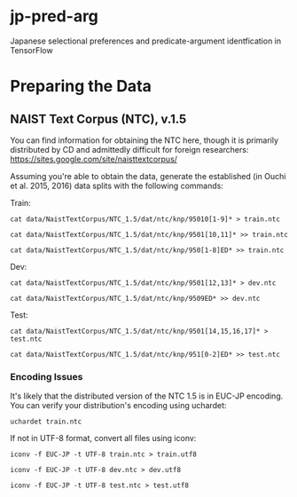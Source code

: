 # jp-pred-arg
Japanese selectional preferences and predicate-argument identfication in TensorFlow

# Preparing the Data
## NAIST Text Corpus (NTC), v.1.5

You can find information for obtaining the NTC here, though it is primarily distributed by CD and admittedly difficult for foreign researchers:
https://sites.google.com/site/naisttextcorpus/

Assuming you're able to obtain the data, generate the established (in Ouchi et al. 2015, 2016) data splits with the following commands:

Train:

`cat data/NaistTextCorpus/NTC_1.5/dat/ntc/knp/95010[1-9]* > train.ntc`

`cat data/NaistTextCorpus/NTC_1.5/dat/ntc/knp/9501[10,11]* >> train.ntc`

`cat data/NaistTextCorpus/NTC_1.5/dat/ntc/knp/950[1-8]ED* >> train.ntc`

Dev:

`cat data/NaistTextCorpus/NTC_1.5/dat/ntc/knp/9501[12,13]* > dev.ntc`

`cat data/NaistTextCorpus/NTC_1.5/dat/ntc/knp/9509ED* >> dev.ntc`

Test:

`cat data/NaistTextCorpus/NTC_1.5/dat/ntc/knp/9501[14,15,16,17]* > test.ntc`

`cat data/NaistTextCorpus/NTC_1.5/dat/ntc/knp/951[0-2]ED* >> test.ntc`

### Encoding Issues

It's likely that the distributed version of the NTC 1.5 is in EUC-JP encoding.  You can verify your distribution's encoding using uchardet:

`uchardet train.ntc`

If not in UTF-8 format, convert all files using iconv:

`iconv -f EUC-JP -t UTF-8 train.ntc > train.utf8`

`iconv -f EUC-JP -t UTF-8 dev.ntc > dev.utf8`

`iconv -f EUC-JP -t UTF-8 test.ntc > test.utf8`


